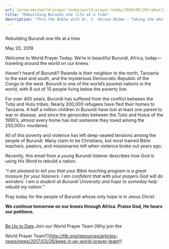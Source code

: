 ```yaml
---
url: /programs/world-prayer-today/world-prayer-today/2019/05/20/rebuilding-burundi-one-life-at-a-time
title: "Rebuilding Burundi one life at a time"
description: "Thru the Bible with Dr. J. Vernon McGee - Taking the whole Word to the whole world"
---
```







## 
 Rebuilding Burundi one life at a time


May 20, 2019




Welcome to World Prayer Today. We’re in beautiful Burundi, Africa, today—traveling around the world on our knees. 


Haven’t heard of Burundi? Rwanda is their neighbor to the north, Tanzania to the east and south, and the mysterious Democratic Republic of the Congo to the west. Burundi is one of the world’s poorest nations in the world, with 8 out of 10 people living below the poverty line.


For over 400 years, Burundi has suffered from the conflict between the Tutsi and Hutu tribes. Nearly 200,000 refugees have fled their homes to Tanzania. A half a million children in Burundi have lost at least one parent to war or disease, and since the genocides between the Tutsi and Hutus of the 1990’s, almost every home has lost someone they loved among the 250,000+ murdered. 


All of this poverty and violence has left deep-seated tensions among the people of Burundi. Many claim to be Christians, but most trained Bible teachers, pastors, and missionaries left when violence broke out years ago. 


Recently, this email from a young Burundi listener describes how God is using His Word to rebuild a nation. 


*“I am pleased to tell you that your Bible teaching program is a great treasure for your listeners. I am confident that with your prayers God will do wonders. I am a student at Burundi University and hope to someday help rebuild my nation.”*


Pray today for the people of Burundi whose only hope is in Jesus Christ. 


**We continue tomorrow on our knees through Africa. Praise God, He hears our petitions.** 







## 




[Be Up to Date](http://feeds.feedburner.com/WorldPrayerToday "World Prayer Today RSS Feed")
Join our World Prayer Team
[Why join the  

World Prayer Team?](http://ttb.org/resources/articles-news/news/2017/03/26/keep-it-up-world-prayer-team!)





